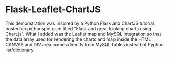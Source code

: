 # Flask-Leaflet-ChartJS
This demonstration was inspired by a Python Flask and ChartJS tutorial hosted on pythonspot.com titled "Flask and great looking charts using Chart.js". What I added was the Leaflet map and MySQL integration so that the data array used for rendering the charts and map inside the HTML CANVAS and DIV area comes directly from MySQL tables instead of Pyphon list/dictionary.

